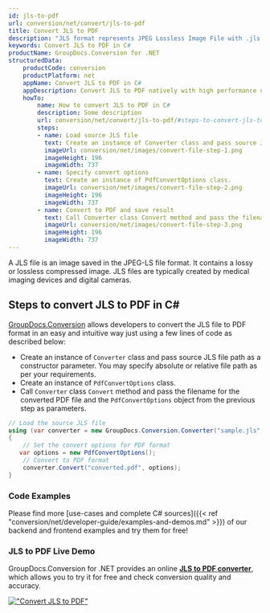 ```yaml
---
id: jls-to-pdf
url: conversion/net/convert/jls-to-pdf
title: Convert JLS to PDF
description: "JLS format represents JPEG Lossless Image File with .jls extension. Learn how to convert JLS to PDF file programmatically in C# language using GroupDocs.Conversion for .NET library."
keywords: Convert JLS to PDF in C#
productName: GroupDocs.Conversion for .NET
structuredData:
    productCode: conversion
    productPlatform: net
    appName: Convert JLS to PDF in C#
    appDescription: Convert JLS to PDF natively with high performance using C# language and server side GroupDocs.Conversion for .NET APIs, without the use of any software like Microsoft or Open Office.
    howTo:
        name: How to convert JLS to PDF in C# 
        description: Some description
        url: conversion/net/convert/jls-to-pdf/#steps-to-convert-jls-to-pdf-in-c
        steps:
        - name: Load source JLS file 
          text: Create an instance of Converter class and pass source JLS file path as a constructor parameter. You may specify absolute or relative file path as per your requirements. 
          imageUrl: conversion/net/images/convert-file-step-1.png
          imageHeight: 196
          imageWidth: 737
        - name: Specify convert options 
          text: Create an instance of PdfConvertOptions class.
          imageUrl: conversion/net/images/convert-file-step-2.png
          imageHeight: 196
          imageWidth: 737
        - name: Convert to PDF and save result 
          text: Call Converter class Convert method and pass the filename for the converted HTML file and the PdfConvertOptions object from the previous step as parameters.
          imageUrl: conversion/net/images/convert-file-step-3.png
          imageHeight: 196
          imageWidth: 737
---
```


A JLS file is an image saved in the JPEG-LS file format. It contains a lossy or lossless compressed image. JLS files are typically created by medical imaging devices and digital cameras.

## Steps to convert JLS to PDF in C#

[GroupDocs.Conversion](https://products.groupdocs.com/conversion/net) allows developers to convert the JLS file to PDF format in an easy and intuitive way just using a few lines of code as described below:

* Create an instance of `Converter` class and pass source JLS file path as a constructor parameter. You may specify absolute or relative file path as per your requirements. 
* Create an instance of `PdfConvertOptions` class.
* Call `Converter` class `Convert` method and pass the filename for the converted PDF file and the `PdfConvertOptions` object from the previous step as parameters.

```csharp
// Load the source JLS file
using (var converter = new GroupDocs.Conversion.Converter("sample.jls"))
{
    // Set the convert options for PDF format
   var options = new PdfConvertOptions();
    // Convert to PDF format
    converter.Convert("converted.pdf", options);
}
```

### Code Examples

Please find more [use-cases and complete C# sources]({{< ref "conversion/net/developer-guide/examples-and-demos.md" >}}) of our backend and frontend examples and try them for free!

### JLS to PDF Live Demo

GroupDocs.Conversion for .NET provides an online [**JLS to PDF converter**](https://products.groupdocs.app/conversion/jls-to-pdf), which allows you to try it for free and check conversion quality and accuracy.

[!["Convert JLS to PDF"](conversion/net/images/convert-to-pdf/convert-jls-to-pdf.png)](https://products.groupdocs.app/conversion/jls-to-pdf)